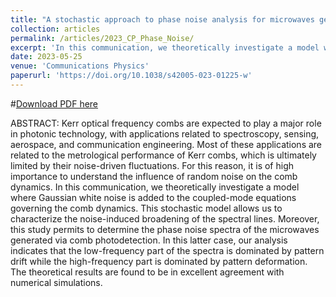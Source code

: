 ```yaml
---
title: "A stochastic approach to phase noise analysis for microwaves generated with Kerr optical frequency combs"
collection: articles
permalink: /articles/2023_CP_Phase_Noise/
excerpt: 'In this communication, we theoretically investigate a model where Gaussian white noise is added to the coupled-mode equations governing the comb dynamics. This stochastic model allows us to characterize the noise-induced broadening of the spectral lines.'
date: 2023-05-25
venue: 'Communications Physics'
paperurl: 'https://doi.org/10.1038/s42005-023-01225-w'
---
```


#[Download PDF here](http://fengyuliu.com/files/2023_OL_Subcombs.pdf)

ABSTRACT: 
Kerr optical frequency combs are expected to play a major role in photonic technology, with applications related to spectroscopy, sensing, aerospace, and communication engineering. Most of these applications are related to the metrological performance of Kerr combs, which is ultimately limited by their noise-driven fluctuations. For this reason, it is of high importance to understand the influence of random noise on the comb dynamics. In this communication, we theoretically investigate a model where Gaussian white noise is added to the coupled-mode equations governing the comb dynamics. This stochastic model allows us to characterize the noise-induced broadening of the spectral lines. Moreover, this study permits to determine the phase noise spectra of the microwaves generated via comb photodetection. In this latter case, our analysis indicates that the low-frequency part of the spectra is dominated by pattern drift while the high-frequency part is dominated by pattern deformation. The theoretical results are found to be in excellent agreement with numerical simulations.
